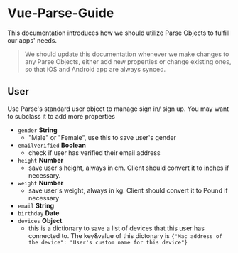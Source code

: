 # Vue-Parse-Guide

This documentation introduces how we should utilize Parse Objects to fulfill our apps' needs.

> We should update this documentation whenever we make changes to any Parse Objects, either add new properties or change existing ones, so that iOS and Android app are always synced.

## User
Use Parse's standard user object to manage sign in/ sign up. You may want to subclass it to add more properties


- `gender` **String**
	- "Male" or "Female", use this to save user's gender
- `emailVerified` **Boolean**
	- check if user has verified their email address
- `height` **Number**
	- save user's height, always in cm. Client should convert it to inches if necessary.
- `weight` **Number**
	- save user's weight, always in kg. Client should convert it to Pound if necessary
- `email` **String**
- `birthday` **Date**
- `devices` **Object**
	- this is a dictionary to save a list of devices that this user has connected to. The key&value of this dictonary is `{"Mac address of the device": "User's custom name for this device"}`

